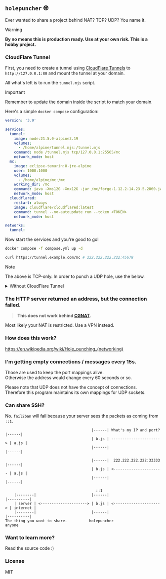 ## `holepuncher` 🌐

Ever wanted to share a project behind NAT? TCP? UDP? You name it.

> [!WARNING]
> **By no means this is production ready. Use at your own risk. This is a hobby project.**

### CloudFlare Tunnel

First, you need to create a tunnel using [CloudFlare Tunnels](https://one.dash.cloudflare.com/?to=/:account/access/tunnels) to `http://127.0.0.1:80` and mount the tunnel at your domain.

All what's left is to run the `tunnel.mjs` script.

> [!IMPORTANT]
> Remember to update the domain inside the script to match your domain.

Here's a simple `docker compose` configuration:

```yml
version: '3.9'

services:
  tunnel:
    image: node:21.5.0-alpine3.19
    volumes:
      - /home/alpine/tunnel.mjs:/tunnel.mjs
    command: node /tunnel.mjs tcp/127.0.0.1:25565/mc
    network_mode: host
  mc:
    image: eclipse-temurin:8-jre-alpine
    user: 1000:1000
    volumes:
      - /home/alpine/mc:/mc
    working_dir: /mc
    command: java -Xms12G -Xmx12G -jar /mc/forge-1.12.2-14.23.5.2860.jar
    network_mode: host
  cloudflared:
    restart: always
    image: cloudflare/cloudflared:latest
    command: tunnel --no-autoupdate run --token <TOKEN>
    network_mode: host

networks:
  tunnel:
```

Now start the services and you're good to go!

```bash
docker compose -f compose.yml up -d

curl https://tunnel.example.com/mc # 222.222.222.222:45678
```

> [!NOTE]
> The above is TCP-only. In order to punch a UDP hole, use the below.

<details>
<summary>Without CloudFlare Tunnel</summary>

### Server

Needs to be publicly accessible.

```bash
node a.js TCP_PORT UDP_PORT [PASSWORD]
```

This also starts up an HTTP server at `:8999`.

### Client

```bash
node b.js HOSTNAME TCP_PORT UDP_PORT PASSWORD [tcp/PORT[/NAME]] [udp/PORT[/NAME]]
```

If this command ends immediately, it failed. Make sure the credentials are correct.

### Usage

```bash
node a.js 8888 8888        # this will generate a random password
node a.js 8888 8888 secret # this will set a password

node b.js 111.111.111.111 8888 8888 secret tcp/8000 udp/8001 tcp/8002/cat udp/8003/dog

curl http://111.111.111.111:8999/tcp/8000 # 222.222.222.222:33333
curl http://111.111.111.111:8999/udp/8001 # 222.222.222.222:33334
curl http://111.111.111.111:8999/cat      # 222.222.222.222:33335
curl http://111.111.111.111:8999/dog      # 222.222.222.222:33336
```

</details>

### The HTTP server returned an address, but the connection failed.

> **This does not work behind [CGNAT](https://en.wikipedia.org/wiki/Carrier-grade_NAT).**

Most likely your NAT is restricted. Use a VPN instead.

### How does this work?

https://en.wikipedia.org/wiki/Hole_punching_(networking)

### I'm getting empty connections / messages every 15s.

Those are used to keep the port mappings alive.\
Otherwise the address would change every 60 seconds or so.

Please note that UDP does not have the concept of connections.\
Therefore this program maintains its own mappings for UDP sockets.

### Can share SSH?

No. `fail2ban` will fail because your server sees the packets as coming from `::1`.

```
                                       |------| What's my IP and port?  |------|
                                       | b.js | ----------------------> | a.js |
                                       |------|                         |------|

                                       |------|  222.222.222.222:33333  |------|
                                       | b.js | <---------------------- | a.js |
                                       |------|                         |------|

                                         ::1
    |--------|                         |------|                         |----------|
    | server | <---------------------> | b.js | <---------------------> | internet |
    |--------|                         |------|                         |----------|
The thing you want to share.          holepuncher                          anyone
```

### Want to learn more?

Read the source code :)

### License

MIT

